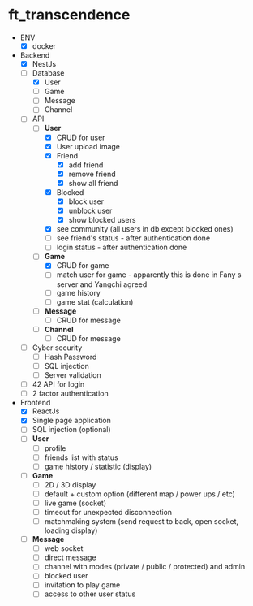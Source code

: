 # ft_transcendence

- ENV
    - [X] docker

- Backend
    - [X] NestJs
    - [ ] Database
        - [X] User
        - [ ] Game 
        - [ ] Message
        - [ ] Channel
    - [ ] API
        - [ ] **User**
            - [X] CRUD for user
            - [X] User upload image
            - [X] Friend
                - [X] add friend
                - [X] remove friend
                - [X] show all friend
            - [X] Blocked
                - [X] block user
                - [X] unblock user
                - [X] show blocked users
            - [X] see community (all users in db except blocked ones)
            - [ ] see friend's status - after authentication done
            - [ ] login status - after authentication done
        - [ ] **Game**
            - [X] CRUD for game
            - [ ] match user for game - apparently this is done in Fany s server and Yangchi agreed
            - [ ] game history
            - [ ] game stat (calculation)
        - [ ] **Message**
            - [ ] CRUD for message
        - [ ] **Channel**
            - [ ] CRUD for message

    - [ ] Cyber security
        - [ ] Hash Password
        - [ ] SQL injection
        - [ ] Server validation
    - [ ] 42 API for login
    - [ ] 2 factor authentication
        
- Frontend
    - [X] ReactJs
    - [X] Single page application
    - [ ] SQL injection (optional)
    - [ ] **User**
        - [ ] profile
        - [ ] friends list with status
        - [ ] game history / statistic (display)
    - [ ] **Game**
        - [ ] 2D / 3D display
        - [ ] default + custom option (different map / power ups / etc)
        - [ ] live game (socket)
        - [ ] timeout for unexpected disconnection
        - [ ] matchmaking system (send request to back, open socket, loading display)
     - [ ] **Message**
        - [ ] web socket
        - [ ] direct message
        - [ ] channel with modes (private / public / protected) and admin
        - [ ] blocked user
        - [ ] invitation to play game
        - [ ] access to other user status
